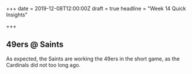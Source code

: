 +++
date = 2019-12-08T12:00:00Z
draft = true
headline = "Week 14 Quick Insights"

+++
## 49ers @ Saints

As expected, the Saints are working the 49ers in the short game, as the Cardinals did not too long ago.